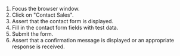 1. Focus the browser window.
2. Click on "Contact Sales".
3. Assert that the contact form is displayed.
4. Fill in the contact form fields with test data.
5. Submit the form.
6. Assert that a confirmation message is displayed or an appropriate response is received.